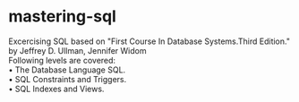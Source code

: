 # mastering-sql

Excercising SQL based on "First Course In Database Systems.Third Edition." by Jeffrey D. Ullman, Jennifer Widom <br>
Following levels are covered:<br>
•	The Database Language SQL.<br>
•	SQL Constraints and Triggers.<br>
•	SQL Indexes and Views.<br>
